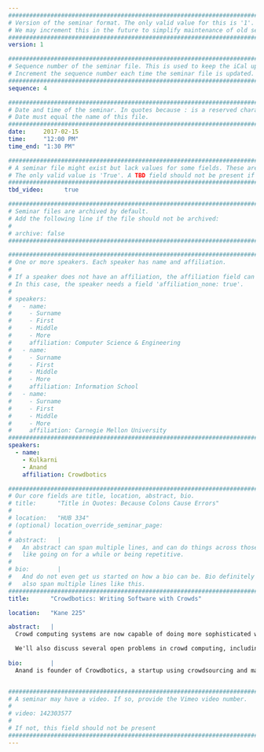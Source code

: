 ```yaml
---
################################################################################
# Version of the seminar format. The only valid value for this is '1'. 
# We may increment this in the future to simplify maintenance of old seminars.
################################################################################
version: 1

################################################################################
# Sequence number of the seminar file. This is used to keep the iCal up to date.
# Increment the sequence number each time the seminar file is updated.
################################################################################
sequence: 4

################################################################################
# Date and time of the seminar. In quotes because : is a reserved character.
# Date must equal the name of this file.
################################################################################
date:     2017-02-15
time:     "12:00 PM"
time_end: "1:30 PM"

################################################################################
# A seminar file might exist but lack values for some fields. These are 'TBD'. 
# The only valid value is 'True'. A TBD field should not be present if 'False'.
################################################################################
tbd_video:      true

################################################################################
# Seminar files are archived by default.
# Add the following line if the file should not be archived:
#
# archive: false
################################################################################

################################################################################
# One or more speakers. Each speaker has name and affiliation.
#
# If a speaker does not have an affiliation, the affiliation field can be removed.
# In this case, the speaker needs a field 'affiliation_none: true'.
#
# speakers:
#   - name: 
#     - Surname
#     - First
#     - Middle
#     - More
#     affiliation: Computer Science & Engineering 
#   - name: 
#     - Surname
#     - First
#     - Middle
#     - More
#     affiliation: Information School 
#   - name: 
#     - Surname
#     - First
#     - Middle
#     - More
#     affiliation: Carnegie Mellon University 
################################################################################
speakers:
  - name:
    - Kulkarni
    - Anand
    affiliation: Crowdbotics

################################################################################
# Our core fields are title, location, abstract, bio.
# title:      "Title in Quotes: Because Colons Cause Errors"
# 
# location:   "HUB 334"
# (optional) location_override_seminar_page:
#
# abstract:   |
#   An abstract can span multiple lines, and can do things across those lines,
#   like going on for a while or being repetitive.
# 
# bio:        |
#   And do not even get us started on how a bio can be. Bio definitely can
#   also span multiple lines like this.
################################################################################
title:      "Crowdbotics: Writing Software with Crowds"

location:   "Kane 225"

abstract:   |
  Crowd computing systems are now capable of doing more sophisticated work than ever before, accelerating the pace of creative work such as creating movies, carrying out research, and writing stories. How can crowds be used to automate software creation? This is a complex problem, requiring good methods for expert selection, program synthesis and collaboration. We'll discuss strategies for accelerating software creation using crowds of geographically-diverse communities of software engineers, as well as the cultural and technical challenges that emerge.

  We'll also discuss several open problems in crowd computing, including efforts by our team and others to create a crowdsourcing compiler, a hypothetical system that can optimally divide an open-ended task between artificial intelligence systems and teams of humans. These systems blur the line between crowd-powered software and real-world organizations, raising important questions about the future of work.
  
bio:        |
  Anand is founder of Crowdbotics, a startup using crowdsourcing and machine intelligence to accelerate the process of software development. Crowdbotics brings developers from new-to-coding communities worldwide into a global community of software engineers that collaborate 1-1 with technology companies. Prior to that, Anand was Chief Scientist of LeadGenius, a Y Combinator-backed startup using human computation and deep learning to automate account-based marketing (ABM). Anand has been named as one of Forbes Magazine's "30 under 30" Top 30 Entrepreneurs Under 30. Anand has published in ACM, AAAI and IEEE magazines, journals, and conferences. Anand previously held a National Science Foundation graduate research fellowship in mathematics. He holds degrees in Industrial Engineering and Operations Research, Mathematics, and Physics from UC Berkeley.


################################################################################
# A seminar may have a video. If so, provide the Vimeo video number.
#
# video: 142303577
#
# If not, this field should not be present 
################################################################################
---
```

